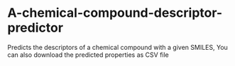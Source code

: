 # A-chemical-compound-descriptor-predictor
Predicts the descriptors of a chemical compound with a given SMILES, You can also download the predicted properties as CSV file
